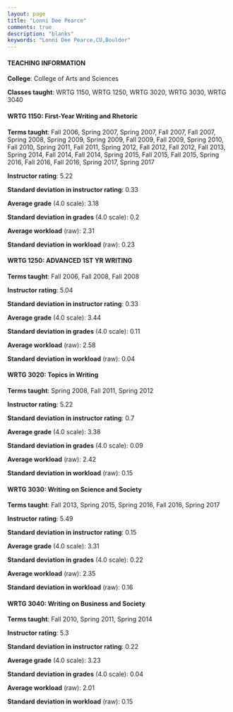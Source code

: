 ```yaml
---
layout: page
title: "Lonni Dee Pearce" 
comments: true
description: "blanks"
keywords: "Lonni Dee Pearce,CU,Boulder"
---
```

<head>
<script src="https://ajax.googleapis.com/ajax/libs/jquery/2.1.3/jquery.min.js"></script>
<script src="https://dl.dropboxusercontent.com/s/pc42nxpaw1ea4o9/highcharts.js?dl=0"></script>
<!-- <script src="../assets/js/highcharts.js"></script> -->
<style type="text/css">@font-face {
	font-family: "Bebas Neue";
	src: url(https://www.filehosting.org/file/details/544349/BebasNeue Regular.otf) format("opentype");
	}
	h1.Bebas { 
		font-family: "Bebas Neue", Verdana, Tahoma;
	}
</style>
</head>
	   
#### TEACHING INFORMATION

**College**: College of Arts and Sciences

**Classes taught**: WRTG 1150, WRTG 1250, WRTG 3020, WRTG 3030, WRTG 3040

#### WRTG 1150: First-Year Writing and Rhetoric

**Terms taught**: Fall 2006, Spring 2007, Spring 2007, Fall 2007, Fall 2007, Spring 2008, Spring 2009, Spring 2009, Fall 2009, Fall 2009, Spring 2010, Fall 2010, Spring 2011, Fall 2011, Spring 2012, Fall 2012, Fall 2012, Fall 2013, Spring 2014, Fall 2014, Fall 2014, Spring 2015, Fall 2015, Fall 2015, Spring 2016, Fall 2016, Fall 2016, Spring 2017, Spring 2017

**Instructor rating**: 5.22

**Standard deviation in instructor rating**: 0.33

**Average grade** (4.0 scale): 3.18

**Standard deviation in grades** (4.0 scale): 0.2

**Average workload** (raw): 2.31

**Standard deviation in workload** (raw): 0.23

#### WRTG 1250: ADVANCED 1ST YR WRITING

**Terms taught**: Fall 2006, Fall 2008, Fall 2008

**Instructor rating**: 5.04

**Standard deviation in instructor rating**: 0.33

**Average grade** (4.0 scale): 3.44

**Standard deviation in grades** (4.0 scale): 0.11

**Average workload** (raw): 2.58

**Standard deviation in workload** (raw): 0.04

#### WRTG 3020: Topics in Writing

**Terms taught**: Spring 2008, Fall 2011, Spring 2012

**Instructor rating**: 5.22

**Standard deviation in instructor rating**: 0.7

**Average grade** (4.0 scale): 3.38

**Standard deviation in grades** (4.0 scale): 0.09

**Average workload** (raw): 2.42

**Standard deviation in workload** (raw): 0.15

#### WRTG 3030: Writing on Science and Society

**Terms taught**: Fall 2013, Spring 2015, Spring 2016, Fall 2016, Spring 2017

**Instructor rating**: 5.49

**Standard deviation in instructor rating**: 0.15

**Average grade** (4.0 scale): 3.31

**Standard deviation in grades** (4.0 scale): 0.22

**Average workload** (raw): 2.35

**Standard deviation in workload** (raw): 0.16

#### WRTG 3040: Writing on Business and Society

**Terms taught**: Fall 2010, Spring 2011, Spring 2014

**Instructor rating**: 5.3

**Standard deviation in instructor rating**: 0.22

**Average grade** (4.0 scale): 3.23

**Standard deviation in grades** (4.0 scale): 0.04

**Average workload** (raw): 2.01

**Standard deviation in workload** (raw): 0.15

